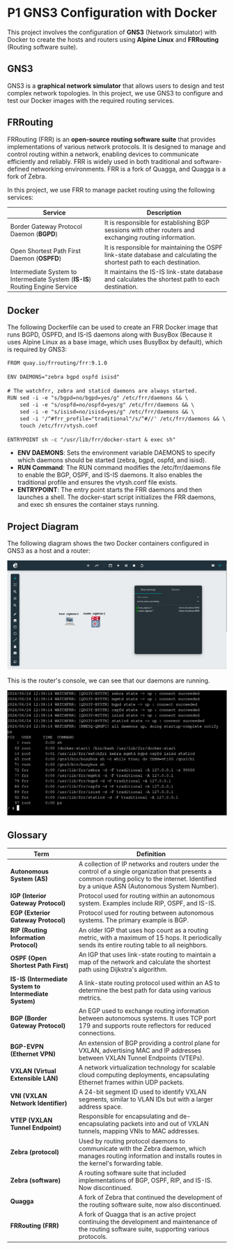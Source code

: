 # P1 GNS3 Configuration with Docker

This project involves the configuration of **GNS3** (Network simulator) with Docker to create the hosts and routers using **Alpine Linux** and **FRRouting** (Routing software suite).

## GNS3

GNS3 is a **graphical network simulator** that allows users to design and test complex network topologies. In this project, we use GNS3 to configure and test our Docker images with the required routing services.

## FRRouting

FRRouting (FRR) is an **open-source routing software suite** that provides implementations of various network protocols. It is designed to manage and control routing within a network, enabling devices to communicate efficiently and reliably. FRR is widely used in both traditional and software-defined networking environments. FRR is a fork of Quagga, and Quagga is a fork of Zebra.

In this project, we use FRR to manage packet routing using the following services:

| **Service**                                                                 | **Description**                                                                                                                                                          |
|-----------------------------------------------------------------------------|--------------------------------------------------------------------------------------------------------------------------------------------------------------------------|
| Border Gateway Protocol Daemon (**BGPD**)                                   | It is responsible for establishing BGP sessions with other routers and exchanging routing information.                         |
| Open Shortest Path First Daemon (**OSPFD**)                                 | It is responsible for maintaining the OSPF link-state database and calculating the shortest path to each destination.        |
| Intermediate System to Intermediate System (**IS-IS**) Routing Engine Service | It maintains the IS-IS link-state database and calculates the shortest path to each destination. |

## Docker

The following Dockerfile can be used to create an FRR Docker image that runs BGPD, OSPFD, and IS-IS daemons along with BusyBox (Because it uses Alpine Linux as a base image, which uses BusyBox by default), which is required by GNS3:

```docker
FROM quay.io/frrouting/frr:9.1.0

ENV DAEMONS="zebra bgpd ospfd isisd"

# The watchfrr, zebra and staticd daemons are always started.
RUN sed -i -e "s/bgpd=no/bgpd=yes/g" /etc/frr/daemons && \
    sed -i -e "s/ospfd=no/ospfd=yes/g" /etc/frr/daemons && \
    sed -i -e "s/isisd=no/isisd=yes/g" /etc/frr/daemons && \
    sed -i '/^#frr_profile="traditional"/s/^#//' /etc/frr/daemons && \
    touch /etc/frr/vtysh.conf

ENTRYPOINT sh -c "/usr/lib/frr/docker-start & exec sh"
```

- **ENV DAEMONS**: Sets the environment variable DAEMONS to specify which daemons should be started (zebra, bgpd, ospfd, and isisd).
- **RUN Command**: The RUN command modifies the /etc/frr/daemons file to enable the BGP, OSPF, and IS-IS daemons. It also enables the traditional profile and ensures the vtysh.conf file exists.
- **ENTRYPOINT**: The entry point starts the FRR daemons and then launches a shell. The docker-start script initializes the FRR daemons, and exec sh ensures the container stays running.

## Project Diagram

The following diagram shows the two Docker containers configured in GNS3 as a host and a router:

![Topology](../docs/p1.gns3.png)

This is the router's console, we can see that our daemons are running.

![Router](../docs/p1.router.png)


## Glossary

| Term                 | Definition                                                                                               |
|----------------------|----------------------------------------------------------------------------------------------------------|
| **Autonomous System (AS)** | A collection of IP networks and routers under the control of a single organization that presents a common routing policy to the internet. Identified by a unique ASN (Autonomous System Number). |
| **IGP (Interior Gateway Protocol)** | Protocol used for routing within an autonomous system. Examples include RIP, OSPF, and IS-IS. |
| **EGP (Exterior Gateway Protocol)** | Protocol used for routing between autonomous systems. The primary example is BGP. |
| **RIP (Routing Information Protocol)** | An older IGP that uses hop count as a routing metric, with a maximum of 15 hops. It periodically sends its entire routing table to all neighbors. |
| **OSPF (Open Shortest Path First)** | An IGP that uses link-state routing to maintain a map of the network and calculate the shortest path using Dijkstra's algorithm. |
| **IS-IS (Intermediate System to Intermediate System)** | A link-state routing protocol used within an AS to determine the best path for data using various metrics. |
| **BGP (Border Gateway Protocol)** | An EGP used to exchange routing information between autonomous systems. It uses TCP port 179 and supports route reflectors for reduced connections. |
| **BGP-EVPN (Ethernet VPN)** | An extension of BGP providing a control plane for VXLAN, advertising MAC and IP addresses between VXLAN Tunnel Endpoints (VTEPs). |
| **VXLAN (Virtual Extensible LAN)** | A network virtualization technology for scalable cloud computing deployments, encapsulating Ethernet frames within UDP packets. |
| **VNI (VXLAN Network Identifier)** | A 24-bit segment ID used to identify VXLAN segments, similar to VLAN IDs but with a larger address space. |
| **VTEP (VXLAN Tunnel Endpoint)** | Responsible for encapsulating and de-encapsulating packets into and out of VXLAN tunnels, mapping VNIs to MAC addresses. |
| **Zebra (protocol)** | Used by routing protocol daemons to communicate with the Zebra daemon, which manages routing information and installs routes in the kernel's forwarding table. |
| **Zebra (software)** | A routing software suite that included implementations of BGP, OSPF, RIP, and IS-IS. Now discontinued. |
| **Quagga** | A fork of Zebra that continued the development of the routing software suite, now also discontinued. |
| **FRRouting (FRR)** | A fork of Quagga that is an active project continuing the development and maintenance of the routing software suite, supporting various protocols. |
